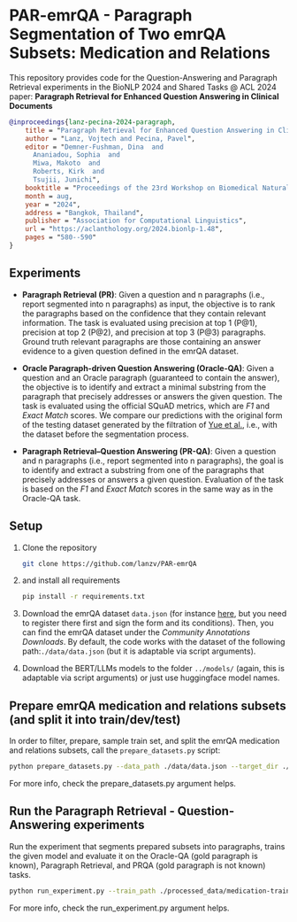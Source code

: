 # PAR-emrQA - Paragraph Segmentation of Two emrQA Subsets: Medication and Relations

This repository provides code for the Question-Answering and Paragraph Retrieval experiments in the BioNLP 2024 and Shared Tasks @ ACL 2024 paper: **Paragraph Retrieval for Enhanced Question Answering in Clinical Documents**

```bib
@inproceedings{lanz-pecina-2024-paragraph,
    title = "Paragraph Retrieval for Enhanced Question Answering in Clinical Documents",
    author = "Lanz, Vojtech and Pecina, Pavel",
    editor = "Demner-Fushman, Dina  and
      Ananiadou, Sophia  and
      Miwa, Makoto  and
      Roberts, Kirk  and
      Tsujii, Junichi",
    booktitle = "Proceedings of the 23rd Workshop on Biomedical Natural Language Processing",
    month = aug,
    year = "2024",
    address = "Bangkok, Thailand",
    publisher = "Association for Computational Linguistics",
    url = "https://aclanthology.org/2024.bionlp-1.48",
    pages = "580--590"
}
```
## Experiments

- **Paragraph Retrieval (PR)**: Given a question and n paragraphs (i.e., report segmented into n paragraphs) as input, the objective is to rank the paragraphs based on the confidence that they contain relevant information. The task is evaluated using precision at top 1 (P@1), precision at top 2 (P@2), and precision at top 3 (P@3) paragraphs. Ground truth relevant paragraphs are those containing an answer evidence to a given question defined in the emrQA dataset.

- **Oracle Paragraph-driven Question Answering (Oracle-QA)**: Given a question and an Oracle paragraph (guaranteed to contain the answer), the objective is to identify and extract a minimal substring from the paragraph that precisely addresses or answers the given question. The task is evaluated using the official SQuAD metrics, which are *F1* and *Exact Match* scores. We compare our predictions with the original form of the testing dataset generated by the filtration of [Yue et al.](https://github.com/xiangyue9607/CliniRC?tab=readme-ov-file), i.e., with the dataset before the segmentation process.

- **Paragraph Retrieval–Question Answering (PR-QA)**: Given a question and n paragraphs (i.e., report segmented into n paragraphs), the goal is to identify and extract a substring from one of the paragraphs that precisely addresses or answers a given question. Evaluation of the task is based on the *F1* and *Exact Match* scores in the same way as in the Oracle-QA task.

## Setup
1. Clone the repository
    ```sh
    git clone https://github.com/lanzv/PAR-emrQA
    ```
2. and install all requirements
    ```sh
    pip install -r requirements.txt
    ```

3. Download the emrQA dataset ```data.json``` (for instance [here](https://portal.dbmi.hms.harvard.edu/projects/n2c2-nlp/), but you need to register there first and sign the form and its conditions). Then, you can find the emrQA dataset under the *Community Annotations Downloads*. By default, the code works with the dataset of the following path:```./data/data.json``` (but it is adaptable via script arguments).

4. Download the BERT/LLMs models to the folder ```../models/``` (again, this is adaptable via script arguments) or just use huggingface model names.


## Prepare emrQA medication and relations subsets (and split it into train/dev/test)
In order to filter, prepare, sample train set, and split the emrQA medication and relations subsets, call the ```prepare_datasets.py``` script:
```sh
python prepare_datasets.py --data_path ./data/data.json --target_dir ./processed_data --train_ratio 0.7 --dev_ratio 0.1 --topics medication relations --train_sample_ratios 0.2 0.05 --seed 54
```

For more info, check the prepare_datasets.py argument helps.



## Run the Paragraph Retrieval - Question-Answering experiments
Run the experiment that segments prepared subsets into paragraphs, trains the given model and evaluate it on the Oracle-QA (gold paragraph is known), Paragraph Retrieval, and PRQA (gold paragraph is not known) tasks.

```sh
python run_experiment.py --train_path ./processed_data/medication-train.json --dev_path ./processed_data/medication-dev.json --test_path ./processed_data/medication-test.json --dataset_title medication --model_name BERTbase --model_path ../models/BERTbase --ft 100 --epochs 3 --seed 54
```

For more info, check the run_experiment.py argument helps.
